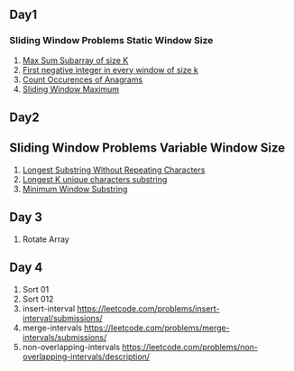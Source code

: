## Day1
### Sliding Window Problems Static Window Size
1. [Max Sum Subarray of size K](https://www.geeksforgeeks.org/problems/max-sum-subarray-of-size-k5313/1)
2. [First negative integer in every window of size k](https://www.geeksforgeeks.org/problems/first-negative-integer-in-every-window-of-size-k3345/1)
3. [Count Occurences of Anagrams](https://www.geeksforgeeks.org/problems/count-occurences-of-anagrams5839/1)
4. [Sliding Window Maximum](https://www.interviewbit.com/problems/sliding-window-maximum/)

## Day2
## Sliding Window Problems Variable Window Size
1. [Longest Substring Without Repeating Characters](https://leetcode.com/problems/longest-substring-without-repeating-characters/)
2. [Longest K unique characters substring](https://www.geeksforgeeks.org/problems/longest-k-unique-characters-substring0853/1)
3. [Minimum Window Substring](https://leetcode.com/problems/minimum-window-substring/)

## Day 3
1. Rotate Array

## Day 4
1. Sort 01
2. Sort 012
3. insert-interval https://leetcode.com/problems/insert-interval/submissions/
4. merge-intervals https://leetcode.com/problems/merge-intervals/submissions/
5. non-overlapping-intervals https://leetcode.com/problems/non-overlapping-intervals/description/
